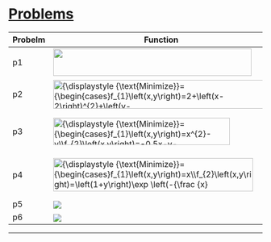 
# [Problems](https://en.wikipedia.org/wiki/Test_functions_for_optimization)
  



<!-- $
\text{s.t.=}
\begin{cases}
g_{1}\left(x,y,z\right)={x-3+y^2+z}\leq0\\
g_{2}\left(x,y,z\right)={y^2+z-x^4}\leq5\\
g_{3}\left(x,y,z\right)={z^3+\frac{y^2}{2}}\leq0\\
\end{cases}
$ --> 



| Probelm | Function | Constarints | 
| --- | --- | ---| 
|p1| <img src="https://wikimedia.org/api/rest_v1/media/math/render/svg/9aa4f87d1b4fc51d737a1b704b439c21524880b3" class="mwe-math-fallback-image-inline" aria-hidden="true" style="vertical-align: -2.505ex; width:45.023ex; height:6.176ex;">  |   <img src="https://wikimedia.org/api/rest_v1/media/math/render/svg/dcf4d0ed143bf25faa633f16bb8b7e12b9c46456" class="mwe-math-fallback-image-inline" aria-hidden="true" style="vertical-align: -2.671ex; width:44.813ex; height:6.509ex;">| 
|p2 | <img src="https://wikimedia.org/api/rest_v1/media/math/render/svg/02e80c4945529ec09f3af1a6ad50316fc3432958" class="mwe-math-fallback-image-inline" aria-hidden="true" style="vertical-align: -2.671ex; width:49.026ex; height:6.509ex;" alt="{\displaystyle {\text{Minimize}}={\begin{cases}f_{1}\left(x,y\right)=2+\left(x-2\right)^{2}+\left(y-1\right)^{2}\\f_{2}\left(x,y\right)=9x-\left(y-1\right)^{2}\\\end{cases}}}"> |<img src="https://wikimedia.org/api/rest_v1/media/math/render/svg/b58aa032dc58ef5662d175fba627d111aed9e088" class="mwe-math-fallback-image-inline" aria-hidden="true" style="vertical-align: -2.505ex; width:35.599ex; height:6.176ex;" alt="{\displaystyle {\text{s.t.}}={\begin{cases}g_{1}\left(x,y\right)=x^{2}+y^{2}\leq 225\\g_{2}\left(x,y\right)=x-3y+10\leq 0\\\end{cases}}}">|
|p3|<img src="https://wikimedia.org/api/rest_v1/media/math/render/svg/9c96e6f33f22f37f529ffe93914807349fa3b282" class="mwe-math-fallback-image-inline" aria-hidden="true" style="vertical-align: -2.505ex; width:40.073ex; height:6.176ex;" alt="{\displaystyle {\text{Minimize}}={\begin{cases}f_{1}\left(x,y\right)=x^{2}-y\\f_{2}\left(x,y\right)=-0.5x-y-1\\\end{cases}}}">|<img src="https://wikimedia.org/api/rest_v1/media/math/render/svg/291ff07f4dc4fd50cca9e599d67250438681663f" class="mwe-math-fallback-image-inline" aria-hidden="true" style="vertical-align: -3.756ex; margin-bottom: -0.248ex; width:38.378ex; height:9.176ex;" alt="{\displaystyle {\text{s.t.}}={\begin{cases}g_{1}\left(x,y\right)=6.5-{\frac {x}{6}}-y\geq 0\\g_{2}\left(x,y\right)=7.5-0.5x-y\geq 0\\g_{3}\left(x,y\right)=30-5x-y\geq 0\\\end{cases}}}">|
|p4|<img src="https://wikimedia.org/api/rest_v1/media/math/render/svg/1b323f84528593a2e74aedde4d0feded35ff7355" class="mwe-math-fallback-image-inline" aria-hidden="true" style="vertical-align: -3.171ex; width:45.34ex; height:7.509ex;" alt="{\displaystyle {\text{Minimize}}={\begin{cases}f_{1}\left(x,y\right)=x\\f_{2}\left(x,y\right)=\left(1+y\right)\exp \left(-{\frac {x}{1+y}}\right)\end{cases}}}">|<img src="https://wikimedia.org/api/rest_v1/media/math/render/svg/3eacb31aceceeeca8d22d7d9d580ec42eea0c5c9" class="mwe-math-fallback-image-inline" aria-hidden="true" style="vertical-align: -4.171ex; width:43.183ex; height:9.509ex;" alt="{\displaystyle {\text{s.t.}}={\begin{cases}g_{1}\left(x,y\right)={\frac {f_{2}\left(x,y\right)}{0.858\exp \left(-0.541f_{1}\left(x,y\right)\right)}}\geq 1\\g_{2}\left(x,y\right)={\frac {f_{2}\left(x,y\right)}{0.728\exp \left(-0.295f_{1}\left(x,y\right)\right)}}\geq 1\end{cases}}}">|
|p5|<img style="transform: translateY(0.1em); background: white;" src="https://render.githubusercontent.com/render/math?math=%5Ctext%7BMinimize%3D%7D%0A%5Cbegin%7Bcases%7D%0Af_%7B1%7D%5Cleft(x%2Cy%2Cz%5Cright)%3D%7Bx%5E3%2By%2Bz%7D%5C%5C%0Af_%7B2%7D%5Cleft(x%2Cy%2Cz%5Cright)%3D%7B%5Cfrac%7Bx%5E2-y%7D%7B4%7D%2B5z%7D%5C%5C%0Af_%7B3%7D%5Cleft(x%2Cy%2Cz%5Cright)%3D%7B9%2B%5Cleft(x%2By%5Cright)%5E2%2B%5Cleft(y-z%5Cright)%5E2%7D%5C%5C%0A%5Cend%7Bcases%7D">|<img style="transform: translateY(0.1em); background: white;" src="https://render.githubusercontent.com/render/math?math=%5Ctext%7Bs.t.%3D%7D%0A%5Cbegin%7Bcases%7D%0Ag_%7B1%7D%5Cleft(x%2Cy%2Cz%5Cright)%3D%7Bx-3%2By%5E2%2Bz%7D%5Cleq0%5C%5C%0Ag_%7B2%7D%5Cleft(x%2Cy%2Cz%5Cright)%3D%7By%5E2%2Bz-x%5E4%7D%5Cleq5%5C%5C%0Ag_%7B3%7D%5Cleft(x%2Cy%2Cz%5Cright)%3D%7Bz%5E3%2B%5Cfrac%7By%5E2%7D%7B2%7D%7D%5Cleq0%5C%5C%0A%5Cend%7Bcases%7D">|
|p6|<img style="transform: translateY(0.1em); background: white;" src="https://render.githubusercontent.com/render/math?math=%5Ctext%7BMinimize%3D%7D%0A%5Cbegin%7Bcases%7D%0Af_%7B1%7D%5Cleft(x%2Cy%5Cright)%3D%7B%5Cleft(x-2%5Cright)%5E2%2B%5Cleft(y-1%5Cright)%5E2%2B2%7D%5C%5C%0Af_%7B2%7D%5Cleft(x%2Cy%5Cright)%20%3D%209x-%5Cleft(y-1%5Cright)%5E2%20%5C%5C%0A%5Cend%7Bcases%7D">|<img style="transform: translateY(0.1em); background: white;" src="https://render.githubusercontent.com/render/math?math=%5Ctext%7Bs.t.%3D%7D%0A%5Cbegin%7Bcases%7D%0Ag_%7B1%7D%5Cleft(x%2Cy%2Cz%5Cright)%3D%7Bx%5E2%2By%5E2-255%7D%5Cleq0%5C%5C%0Ag_%7B2%7D%5Cleft(x%2Cy%2Cz%5Cright)%3D%7Bx-3y%2B10%7D%5Cleq0%5C%5C%0A%5Cend%7Bcases%7D">|


----



<!-- $
\text{s.t.=}
\begin{cases}
g_{1}\left(x,y,z\right)={x^2+y^2-255}\leq0\\
g_{2}\left(x,y,z\right)={x-3y+10}\leq0\\
\end{cases}
$ -->



<!-- $
\text{s.t.=}
\begin{cases}
g_{1}\left(x,y\right)={x^2+y^2-225} \le0\\
g_{2}\left(x,y\right) = x-3y+10\le0\\
-20\le x \le20\\
-20\le y \le20
\end{cases}

$ --> 


